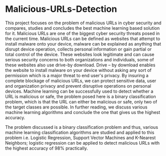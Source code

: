 # Malicious-URLs-Detection
This project focuses on the problem of malicious URLs in cyber security and compares, studies and concludes
the best machine learning based solution for it. Malicious URLs are one of the biggest cyber security
threats posed in the current time. Malicious URLs can be defined as websites that attempt to install
malware onto your device, malware can be explained as anything that disrupt device operation, collects
personal information or gain partial or total control of the device. These websites look legitimate and can
cause serious security concerns to both organizations and individuals, some of these websites also use
drive-by download. Drive – by download enables the website to install malware on your device without
asking any sort of permission which is a major threat to end user's privacy. By insuring a complete blockage
of malicious URLs, we can protect sensitive data, user and organization privacy and prevent disruptive
operations on personal devices. Machine learning can be successfully used to detect whether a URL is
malicious or safe, the problem posed here is a binary classification problem, which is that the URL can
either be malicious or safe, only two of the target classes are possible. In further reading, we discuss
various machine learning algorithms and conclude the one that gives us the highest accuracy.

The problem discussed is a binary classification problem and thus, various machine learning
classification algorithms are studied and applied to this problem i.e. Logistic Regression, Support Vector Machines and K-Nearest Neighbors; logistic regression can be applied to detect malicious URLs with the highest
accuracy of 98% practically. 

